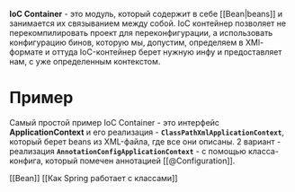 **IoC Container** - это модуль, который содержит в себе [[Bean|beans]] и занимается их связыванием между собой. IoC контейнер позволяет не перекомпилировать проект для переконфигурации, а использовать конфигурацию бинов, которую мы, допустим, определяем в XMl-формате и оттуда IoC-контейнер берет нужную инфу и предоставляет нам, с уже определенным контекстом.

# Пример
Самый простой пример IoC Container - это интерфейс **ApplicationContext** и его реализация - **`ClassPathXmlApplicationContext`**, который берет beans из XML-файла, где все они описаны. 2 вариант - реализация **`AnnotationConfigApplicationContext`** - с помощью класса-конфига, который помечен аннотацией [[@Configuration]].

[[Bean]]
[[Как Spring работает с классами]]